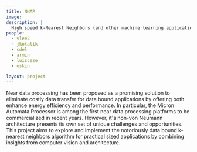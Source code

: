 ```yaml
---
title: NNAP
image: 
description: |
  High speed k-Nearest Neighbors (and other machine learning applications) on the the Micron Automata processor
people:
  - vlee2
  - jkotalik
  - cdel
  - armin
  - luisceze
  - oskin

layout: project
---
```


Near data processing has been proposed as a promising solution to eliminate costly data transfer for data bound applications by offering both enhance energy efficiency and performance. In particular, the Micron Automata Processor is among the first near data processing platforms to be commercialized in recent years. However, it's non-von Neumann architecture presents its own set of unique challenges and opportunities. This project aims to explore and implement the notoriously data bound k-nearest neighbors algorithm for practical sized applications by combining insights from computer vision and architecture.
